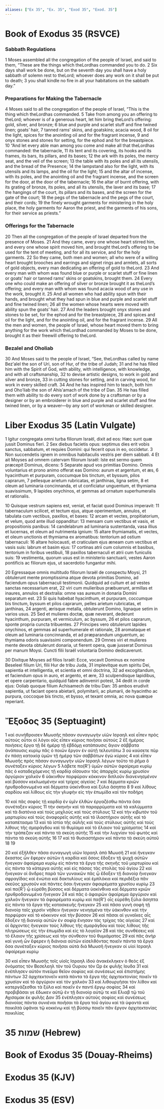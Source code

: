 ```yaml
---
aliases: ["Ex 35", "Ex. 35", "Exod 35", "Exod. 35"]
---
```



# Book of Exodus 35 (RSVCE)

### Sabbath Regulations
1 Moses assembled all the congregation of the people of Israel, and said to them, “These are the things which theLordhas commanded you to do.
2 Six days shall work be done, but on the seventh day you shall have a holy sabbath of solemn rest to theLord; whoever does any work on it shall be put to death;
3 you shall kindle no fire in all your habitations on the sabbath day.”
### Preparations for Making the Tabernacle
4 Moses said to all the congregation of the people of Israel, “This is the thing which theLordhas commanded.
5 Take from among you an offering to theLord; whoever is of a generous heart, let him bring theLord’s offering: gold, silver, and bronze;
6 blue and purple and scarlet stuff and fine twined linen; goats’ hair,
7 tanned rams’ skins, and goatskins; acacia wood,
8 oil for the light, spices for the anointing oil and for the fragrant incense,
9 and onyx stones and stones for setting, for the ephod and for the breastpiece.
10 “And let every able man among you come and make all that theLordhas commanded: the tabernacle,
11 its tent and its covering, its hooks and its frames, its bars, its pillars, and its bases;
12 the ark with its poles, the mercy seat, and the veil of the screen;
13 the table with its poles and all its utensils, and the bread of the Presence;
14 the lampstand also for the light, with its utensils and its lamps, and the oil for the light;
15 and the altar of incense, with its poles, and the anointing oil and the fragrant incense, and the screen for the door, at the door of the tabernacle;
16 the altar of burnt offering, with its grating of bronze, its poles, and all its utensils, the laver and its base;
17 the hangings of the court, its pillars and its bases, and the screen for the gate of the court;
18 the pegs of the tabernacle and the pegs of the court, and their cords;
19 the finely wrought garments for ministering in the holy place, the holy garments for Aaron the priest, and the garments of his sons, for their service as priests.”
### Offerings for the Tabernacle
20 Then all the congregation of the people of Israel departed from the presence of Moses.
21 And they came, every one whose heart stirred him, and every one whose spirit moved him, and brought theLord’s offering to be used for the tent of meeting, and for all its service, and for the holy garments.
22 So they came, both men and women; all who were of a willing heart brought brooches and earrings and signet rings and armlets, all sorts of gold objects, every man dedicating an offering of gold to theLord.
23 And every man with whom was found blue or purple or scarlet stuff or fine linen or goats’ hair or tanned rams’ skins or goatskins, brought them.
24 Every one who could make an offering of silver or bronze brought it as theLord’s offering; and every man with whom was found acacia wood of any use in the work, brought it.
25 And all women who had ability spun with their hands, and brought what they had spun in blue and purple and scarlet stuff and fine twined linen;
26 all the women whose hearts were moved with ability spun the goats’ hair.
27 And the leaders brought onyx stones and stones to be set, for the ephod and for the breastpiece,
28 and spices and oil for the light, and for the anointing oil, and for the fragrant incense.
29 All the men and women, the people of Israel, whose heart moved them to bring anything for the work which theLordhad commanded by Moses to be done, brought it as their freewill offering to theLord.
### Bezalel and Oholiab
30 And Moses said to the people of Israel, “See, theLordhas called by name Bezʹalel the son of Uri, son of Hur, of the tribe of Judah;
31 and he has filled him with the Spirit of God, with ability, with intelligence, with knowledge, and with all craftsmanship,
32 to devise artistic designs, to work in gold and silver and bronze,
33 in cutting stones for setting, and in carving wood, for work in every skilled craft.
34 And he has inspired him to teach, both him and Ohoʹliab the son of Ahisʹamach of the tribe of Dan.
35 He has filled them with ability to do every sort of work done by a craftsman or by a designer or by an embroiderer in blue and purple and scarlet stuff and fine twined linen, or by a weaver—by any sort of workman or skilled designer.


# Liber Exodus 35 (Latin Vulgate)

1 Igitur congregata omni turba filiorum Israël, dixit ad eos: Hæc sunt quæ jussit Dominus fieri.
2 Sex diebus facietis opus: septimus dies erit vobis sanctus, sabbatum, et requies Domini: qui fecerit opus in eo, occidetur.
3 Non succendetis ignem in omnibus habitaculis vestris per diem sabbati.
4 Et ait Moyses ad omnem catervam filiorum Israël: Iste est sermo quem præcepit Dominus, dicens:
5 Separate apud vos primitias Domino. Omnis voluntarius et prono animo offerat eas Domino: aurum et argentum, et æs,
6 hyacinthum et purpuram, coccumque bis tinctum, et byssum, pilos caprarum,
7 pellesque arietum rubricatas, et janthinas, ligna setim,
8 et oleum ad luminaria concinnanda, et ut conficiatur unguentum, et thymiama suavissimum,
9 lapides onychinos, et gemmas ad ornatum superhumeralis et rationalis.

10 Quisque vestrum sapiens est, veniat, et faciat quod Dominus imperavit:
11 tabernaculum scilicet, et tectum ejus, atque operimentum, annulos, et tabulata cum vectibus, paxillos, et bases:
12 arcam et vectes, propitiatorium, et velum, quod ante illud oppanditur:
13 mensam cum vectibus et vasis, et propositionis panibus:
14 candelabrum ad luminaria sustentanda, vasa illius et lucernas, et oleum ad nutrimenta ignium:
15 altare thymiamatis, et vectes, et oleum unctionis et thymiama ex aromatibus: tentorium ad ostium tabernaculi:
16 altare holocausti, et craticulam ejus æneam cum vectibus et vasis suis: labrum et basim ejus:
17 cortinas atrii cum columnis et basibus, tentorium in foribus vestibuli,
18 paxillos tabernaculi et atrii cum funiculis suis:
19 vestimenta, quorum usus est in ministerio sanctuarii, vestes Aaron pontificis ac filiorum ejus, ut sacerdotio fungantur mihi.

20 Egressaque omnis multitudo filiorum Israël de conspectu Moysi,
21 obtulerunt mente promptissima atque devota primitias Domino, ad faciendum opus tabernaculi testimonii. Quidquid ad cultum et ad vestes sanctas necessarium erat,
22 viri cum mulieribus præbuerunt, armillas et inaures, annulos et dextralia: omne vas aureum in donaria Domini separatum est.
23 Si quis habebat hyacinthum, et purpuram, coccumque bis tinctum, byssum et pilos caprarum, pelles arietum rubricatas, et janthinas,
24 argenti, ærisque metalla, obtulerunt Domino, lignaque setim in varios usus.
25 Sed et mulieres doctæ, quæ neverant, dederunt hyacinthum, purpuram, et vermiculum, ac byssum,
26 et pilos caprarum, sponte propria cuncta tribuentes.
27 Principes vero obtulerunt lapides onychinos, et gemmas ad superhumerale et rationale,
28 aromataque et oleum ad luminaria concinnanda, et ad præparandum unguentum, ac thymiama odoris suavissimi componendum.
29 Omnes viri et mulieres mente devota obtulerunt donaria, ut fierent opera, quæ jusserat Dominus per manum Moysi. Cuncti filii Israël voluntaria Domino dedicaverunt.

30 Dixitque Moyses ad filios Israël: Ecce, vocavit Dominus ex nomine Beseleel filium Uri, filii Hur de tribu Juda,
31 implevitque eum spiritu Dei, sapientia et intelligentia, et scientia et omni doctrina,
32 ad excogitandum, et faciendum opus in auro, et argento, et ære,
33 sculpendisque lapidibus, et opere carpentario, quidquid fabre adinveniri potest,
34 dedit in corde ejus: Ooliab quoque filium Achisamech de tribu Dan:
35 ambos erudivit sapientia, ut faciant opera abietarii, polymitarii, ac plumarii, de hyacintho ac purpura, coccoque bis tincto, et bysso, et texant omnia, ac nova quæque reperiant.


# Ἔξοδος 35 (Septuagint)

1 καὶ συνήθροισεν Μωυσῆς πᾶσαν συναγωγὴν υἱῶν Ισραηλ καὶ εἶπεν πρὸς αὐτούς οὗτοι οἱ λόγοι οὓς εἶπεν κύριος ποιῆσαι αὐτούς
2 ἓξ ἡμέρας ποιήσεις ἔργα τῇ δὲ ἡμέρᾳ τῇ ἑβδόμῃ κατάπαυσις ἅγιον σάββατα ἀνάπαυσις κυρίῳ πᾶς ὁ ποιῶν ἔργον ἐν αὐτῇ τελευτάτω
3 οὐ καύσετε πῦρ ἐν πάσῃ κατοικίᾳ ὑμῶν τῇ ἡμέρᾳ τῶν σαββάτων ἐγὼ κύριος
4 καὶ εἶπεν Μωυσῆς πρὸς πᾶσαν συναγωγὴν υἱῶν Ισραηλ λέγων τοῦτο τὸ ῥῆμα ὃ συνέταξεν κύριος λέγων
5 λάβετε πα{R'} ὑμῶν αὐτῶν ἀφαίρεμα κυρίῳ πᾶς ὁ καταδεχόμενος τῇ καρδίᾳ οἴσουσιν τὰς ἀπαρχὰς κυρίῳ χρυσίον ἀργύριον χαλκόν
6 ὑάκινθον πορφύραν κόκκινον διπλοῦν διανενησμένον καὶ βύσσον κεκλωσμένην καὶ τρίχας αἰγείας
7 καὶ δέρματα κριῶν ἠρυθροδανωμένα καὶ δέρματα ὑακίνθινα καὶ ξύλα ἄσηπτα
8 
9 καὶ λίθους σαρδίου καὶ λίθους εἰς τὴν γλυφὴν εἰς τὴν ἐπωμίδα καὶ τὸν ποδήρη

10 καὶ πᾶς σοφὸς τῇ καρδίᾳ ἐν ὑμῖν ἐλθὼν ἐργαζέσθω πάντα ὅσα συνέταξεν κύριος
11 τὴν σκηνὴν καὶ τὰ παραρρύματα καὶ τὰ καλύμματα καὶ τὰ διατόνια καὶ τοὺς μοχλοὺς καὶ τοὺς στύλους
12 καὶ τὴν κιβωτὸν τοῦ μαρτυρίου καὶ τοὺς ἀναφορεῖς αὐτῆς καὶ τὸ ἱλαστήριον αὐτῆς καὶ τὸ καταπέτασμα
13 καὶ τὰ ἱστία τῆς αὐλῆς καὶ τοὺς στύλους αὐτῆς καὶ τοὺς λίθους τῆς σμαράγδου καὶ τὸ θυμίαμα καὶ τὸ ἔλαιον τοῦ χρίσματος
14 καὶ τὴν τράπεζαν καὶ πάντα τὰ σκεύη αὐτῆς
15 καὶ τὴν λυχνίαν τοῦ φωτὸς καὶ πάντα τὰ σκεύη αὐτῆς
16 
17 καὶ τὸ θυσιαστήριον καὶ πάντα τὰ σκεύη αὐτοῦ
18 
19

20 καὶ ἐξῆλθεν πᾶσα συναγωγὴ υἱῶν Ισραηλ ἀπὸ Μωυσῆ
21 καὶ ἤνεγκαν ἕκαστος ὧν ἔφερεν αὐτῶν ἡ καρδία καὶ ὅσοις ἔδοξεν τῇ ψυχῇ αὐτῶν ἤνεγκαν ἀφαίρεμα κυρίῳ εἰς πάντα τὰ ἔργα τῆς σκηνῆς τοῦ μαρτυρίου καὶ εἰς πάντα τὰ κάτεργα αὐτῆς καὶ εἰς πάσας τὰς στολὰς τοῦ ἁγίου
22 καὶ ἤνεγκαν οἱ ἄνδρες παρὰ τῶν γυναικῶν πᾶς ᾧ ἔδοξεν τῇ διανοίᾳ ἤνεγκαν σφραγῖδας καὶ ἐνώτια καὶ δακτυλίους καὶ ἐμπλόκια καὶ περιδέξια πᾶν σκεῦος χρυσοῦν καὶ πάντες ὅσοι ἤνεγκαν ἀφαιρέματα χρυσίου κυρίῳ
23 καὶ πα{R'} ᾧ εὑρέθη βύσσος καὶ δέρματα ὑακίνθινα καὶ δέρματα κριῶν ἠρυθροδανωμένα ἤνεγκαν
24 καὶ πᾶς ὁ ἀφαιρῶν ἀφαίρεμα ἀργύριον καὶ χαλκὸν ἤνεγκαν τὰ ἀφαιρέματα κυρίῳ καὶ πα{R'} οἷς εὑρέθη ξύλα ἄσηπτα εἰς πάντα τὰ ἔργα τῆς κατασκευῆς ἤνεγκαν
25 καὶ πᾶσα γυνὴ σοφὴ τῇ διανοίᾳ ταῖς χερσὶν νήθειν ἤνεγκαν νενησμένα τὴν ὑάκινθον καὶ τὴν πορφύραν καὶ τὸ κόκκινον καὶ τὴν βύσσον
26 καὶ πᾶσαι αἱ γυναῖκες αἷς ἔδοξεν τῇ διανοίᾳ αὐτῶν ἐν σοφίᾳ ἔνησαν τὰς τρίχας τὰς αἰγείας
27 καὶ οἱ ἄρχοντες ἤνεγκαν τοὺς λίθους τῆς σμαράγδου καὶ τοὺς λίθους τῆς πληρώσεως εἰς τὴν ἐπωμίδα καὶ εἰς τὸ λογεῖον
28 καὶ τὰς συνθέσεις καὶ τὸ ἔλαιον τῆς χρίσεως καὶ τὴν σύνθεσιν τοῦ θυμιάματος
29 καὶ πᾶς ἀνὴρ καὶ γυνή ὧν ἔφερεν ἡ διάνοια αὐτῶν εἰσελθόντας ποιεῖν πάντα τὰ ἔργα ὅσα συνέταξεν κύριος ποιῆσαι αὐτὰ διὰ Μωυσῆ ἤνεγκαν οἱ υἱοὶ Ισραηλ ἀφαίρεμα κυρίῳ

30 καὶ εἶπεν Μωυσῆς τοῖς υἱοῖς Ισραηλ ἰδοὺ ἀνακέκληκεν ὁ θεὸς ἐξ ὀνόματος τὸν Βεσελεηλ τὸν τοῦ Ουριου τὸν Ωρ ἐκ φυλῆς Ιουδα
31 καὶ ἐνέπλησεν αὐτὸν πνεῦμα θεῖον σοφίας καὶ συνέσεως καὶ ἐπιστήμης πάντων
32 ἀρχιτεκτονεῖν κατὰ πάντα τὰ ἔργα τῆς ἀρχιτεκτονίας ποιεῖν τὸ χρυσίον καὶ τὸ ἀργύριον καὶ τὸν χαλκὸν
33 καὶ λιθουργῆσαι τὸν λίθον καὶ κατεργάζεσθαι τὰ ξύλα καὶ ποιεῖν ἐν παντὶ ἔργῳ σοφίας
34 καὶ προβιβάσαι γε ἔδωκεν αὐτῷ ἐν τῇ διανοίᾳ αὐτῷ τε καὶ Ελιαβ τῷ τοῦ Αχισαμακ ἐκ φυλῆς Δαν
35 ἐνέπλησεν αὐτοὺς σοφίας καὶ συνέσεως διανοίας πάντα συνιέναι ποιῆσαι τὰ ἔργα τοῦ ἁγίου καὶ τὰ ὑφαντὰ καὶ ποικιλτὰ ὑφᾶναι τῷ κοκκίνῳ καὶ τῇ βύσσῳ ποιεῖν πᾶν ἔργον ἀρχιτεκτονίας ποικιλίας


# 35 שמות (Hebrew)


# Book of Exodus 35 (Douay-Rheims)


# Exodus 35 (KJV)


# Exodus 35 (ESV)

